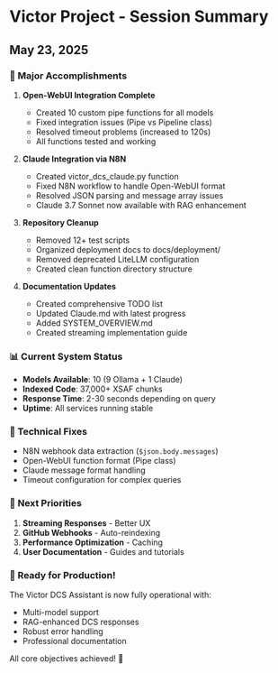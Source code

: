 # Victor Project - Session Summary
## May 23, 2025

### 🎯 Major Accomplishments

1. **Open-WebUI Integration Complete**
   - Created 10 custom pipe functions for all models
   - Fixed integration issues (Pipe vs Pipeline class)
   - Resolved timeout problems (increased to 120s)
   - All functions tested and working

2. **Claude Integration via N8N**
   - Created victor_dcs_claude.py function
   - Fixed N8N workflow to handle Open-WebUI format
   - Resolved JSON parsing and message array issues
   - Claude 3.7 Sonnet now available with RAG enhancement

3. **Repository Cleanup**
   - Removed 12+ test scripts
   - Organized deployment docs to docs/deployment/
   - Removed deprecated LiteLLM configuration
   - Created clean function directory structure

4. **Documentation Updates**
   - Created comprehensive TODO list
   - Updated Claude.md with latest progress
   - Added SYSTEM_OVERVIEW.md
   - Created streaming implementation guide

### 📊 Current System Status

- **Models Available**: 10 (9 Ollama + 1 Claude)
- **Indexed Code**: 37,000+ XSAF chunks
- **Response Time**: 2-30 seconds depending on query
- **Uptime**: All services running stable

### 🔧 Technical Fixes

- N8N webhook data extraction (`$json.body.messages`)
- Open-WebUI function format (Pipe class)
- Claude message format handling
- Timeout configuration for complex queries

### 📝 Next Priorities

1. **Streaming Responses** - Better UX
2. **GitHub Webhooks** - Auto-reindexing
3. **Performance Optimization** - Caching
4. **User Documentation** - Guides and tutorials

### 🚀 Ready for Production!

The Victor DCS Assistant is now fully operational with:
- Multi-model support
- RAG-enhanced DCS responses  
- Robust error handling
- Professional documentation

All core objectives achieved! 🎉